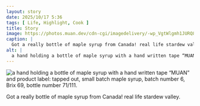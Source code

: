 ```yaml
---
layout: story
date: 2025/10/17 5:36
tags: [ Life, Highlight, Cook ]
title: Story
image: https://photos.muan.dev/cdn-cgi/imagedelivery/-wp_VgtWlgmh1JURQ8t1mg/b112a867-161e-4261-4137-39091fe92300/public
caption: |
  Got a really bottle of maple syrup from Canada! real life stardew valley.
alt: |
  a hand holding a bottle of maple syrup with a hand written tape “MUAN” and product label: tapped out, small batch maple syrup, batch number 6, Brix 69, bottle number 71/111.
---
```



![a hand holding a bottle of maple syrup with a hand written tape “MUAN” and product label: tapped out, small batch maple syrup, batch number 6, Brix 69, bottle number 71/111.](https://photos.muan.dev/cdn-cgi/imagedelivery/-wp_VgtWlgmh1JURQ8t1mg/b112a867-161e-4261-4137-39091fe92300/public)

Got a really bottle of maple syrup from Canada! real life stardew valley.
